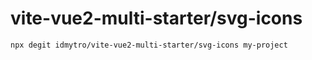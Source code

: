 # vite-vue2-multi-starter/svg-icons

```
npx degit idmytro/vite-vue2-multi-starter/svg-icons my-project
```
